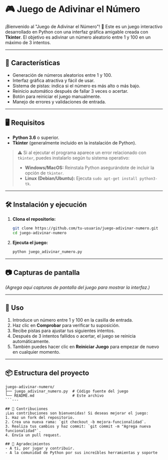 # 🎮 Juego de Adivinar el Número

¡Bienvenido al "Juego de Adivinar el Número"! 🎲 Este es un juego interactivo desarrollado en Python con una interfaz gráfica amigable creada con **Tkinter**. El objetivo es adivinar un número aleatorio entre 1 y 100 en un máximo de 3 intentos.

---

## 🚀 Características
- Generación de números aleatorios entre 1 y 100.
- Interfaz gráfica atractiva y fácil de usar.
- Sistema de pistas: indica si el número es más alto o más bajo.
- Reinicio automático después de fallar 3 veces o acertar.
- Botón para reiniciar el juego manualmente.
- Manejo de errores y validaciones de entrada.

---

## 🖥️ Requisitos
- **Python 3.6** o superior.
- **Tkinter** (generalmente incluido en la instalación de Python).

> ⚠️ Si al ejecutar el programa aparece un error relacionado con `tkinter`, puedes instalarlo según tu sistema operativo:
>
> - **Windows/MacOS:** Reinstala Python asegurándote de incluir la opción de `tkinter`.
> - **Linux (Debian/Ubuntu):** Ejecuta `sudo apt-get install python3-tk`.

---

## 🛠️ Instalación y ejecución
1. **Clona el repositorio:**
   ```bash
   git clone https://github.com/tu-usuario/juego-adivinar-numero.git
   cd juego-adivinar-numero
   ```

2. **Ejecuta el juego:**
   ```bash
   python juego_adivinar_numero.py
   ```

---

## 📷 Capturas de pantalla
*(Agrega aquí capturas de pantalla del juego para mostrar la interfaz.)*

---

## 📝 Uso
1. Introduce un número entre 1 y 100 en la casilla de entrada.
2. Haz clic en **Comprobar** para verificar tu suposición.
3. Recibe pistas para ajustar tus siguientes intentos.
4. Después de 3 intentos fallidos o acertar, el juego se reinicia automáticamente.
5. También puedes hacer clic en **Reiniciar Juego** para empezar de nuevo en cualquier momento.

---

## 📦 Estructura del proyecto
```plaintext
juego-adivinar-numero/
├── juego_adivinar_numero.py  # Código fuente del juego
└── README.md                 # Este archivo
```---

## 🤝 Contribuciones
¡Las contribuciones son bienvenidas! Si deseas mejorar el juego:
1. Haz un fork del repositorio.
2. Crea una nueva rama: `git checkout -b mejora-funcionalidad`.
3. Realiza tus cambios y haz commit: `git commit -m "Agrega nueva funcionalidad"`.
4. Envía un pull request.

## 🙌 Agradecimientos
- A ti, por jugar y contribuir.
- A la comunidad de Python por sus increíbles herramientas y soporte
